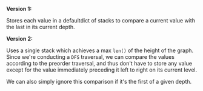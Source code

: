 
**Version 1:**

Stores each value in a defaultdict of stacks to compare a current 
value with the last in its current depth.

**Version 2:**

Uses a single stack which achieves a max `len()` of the height of the graph.
Since we're conducting a `DFS` traversal, we can compare the values according 
to the preorder traversal, and thus don't have to store any value except for 
the value immediately preceding it left to right on its current level.

We can also simply ignore this comparison if it's the first of a given depth.